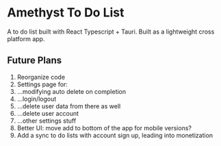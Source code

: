 # Amethyst To Do List
A to do list built with React Typescript + Tauri. Built as a lightweight cross platform app.

## Future Plans
1. Reorganize code
5. Settings page for:
6. ...modifying auto delete on completion
7. ...login/logout
8. ...delete user data from there as well
9. ...delete user account
10. ...other settings stuff
2. Better UI: move add to bottom of the app for mobile versions?
3. Add a sync to do lists with account sign up, leading into monetization